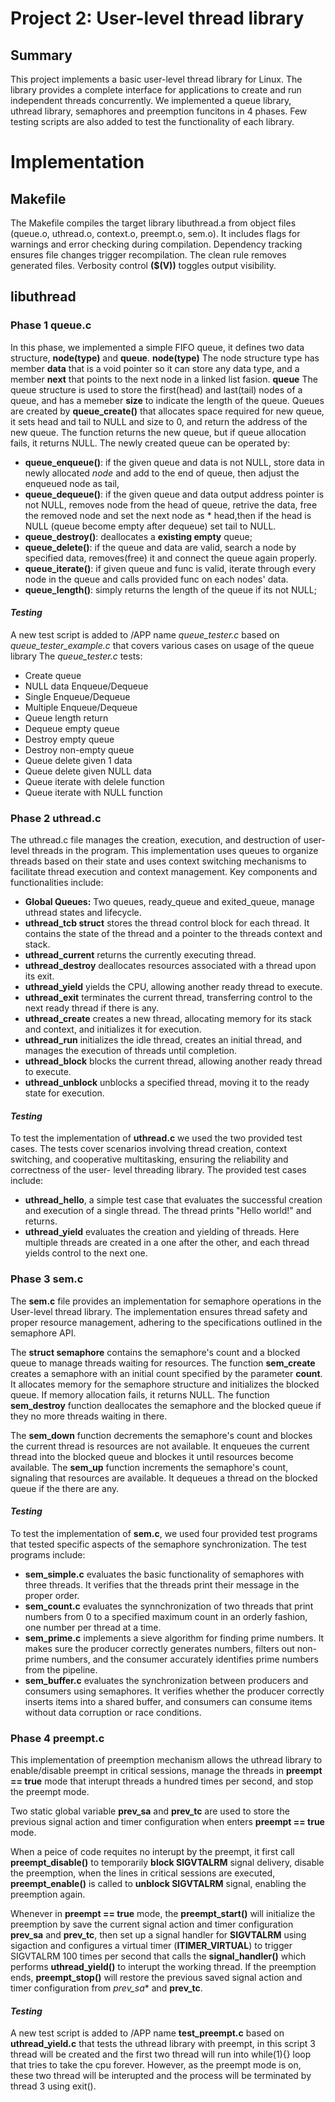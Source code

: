 # Project 2: User-level thread library
## Summary
This project implements a basic user-level thread library for Linux. The library 
provides a complete interface for applications to create and run independent 
threads concurrently. We implemented a queue library, uthread library, 
semaphores and preemption funcitons in 4 phases. Few testing scripts are also 
added to test the functionality of each library.

# Implementation
## Makefile
The Makefile compiles the target library libuthread.a from object files 
(queue.o, uthread.o, context.o, preempt.o, sem.o). It includes flags for 
warnings and error checking during compilation. Dependency tracking ensures 
file changes trigger recompilation. The clean rule removes generated files. 
Verbosity control **($(V))** toggles output visibility.

## libuthread
### Phase 1 **queue.c**
In this phase, we implemented a simple FIFO queue, it defines two data
structure, **node(type)** and **queue**.
**node(type)**
The node structure type has member **data** that is a void pointer so it can 
store any data type, and a member **next** that points to the next node in a 
linked list fasion.
**queue**
The queue structure is used to store the first(head) and last(tail) nodes of a 
queue, and has a memeber **size** to indicate the length of the queue.
Queues are created by **queue_create()** that allocates space required for new 
queue, it sets head and tail to NULL and size to 0, and return the address of 
the new queue. The function returns the new queue, but if queue allocation 
fails, it returns NULL. The newly created queue can be operated by: 
* **queue_enqueue()**: if the given queue and data is not NULL, store data in 
newly allocated *node* and add to the end of queue, then adjust the enqueued 
node as tail, 
* **queue_dequeue()**:  if the given queue and data output address pointer is 
not NULL, removes node from the head of queue, retrive the data, free the 
removed node and set the next node as * head,then if the head is NULL (queue 
become empty after dequeue) set tail to NULL.
* **queue_destroy()**: deallocates a **existing empty** queue;
* **queue_delete()**: if the queue and data are valid, search a node by 
specified data, removes(free) it and connect the queue again properly.
* **queue_iterate()**: if given queue and func is valid, iterate through every 
node in the queue and calls provided func on each nodes' data.
* **queue_length()**: simply returns the length of the queue if its not NULL; <br>

#### *Testing*
A new test script is added to /APP name *queue_tester.c* based on 
*queue_tester_example.c* that covers various cases on usage of the queue library
The *queue_tester.c* tests:
* Create queue
* NULL data Enqueue/Dequeue
* Single Enqueue/Dequeue
* Multiple Enqueue/Dequeue
* Queue length return 
* Dequeue empty queue
* Destroy empty queue
* Destroy non-empty queue
* Queue delete given 1 data
* Queue delete given NULL data 
* Queue iterate with delele function
* Queue iterate with NULL function

### Phase 2 **uthread.c**
The uthread.c file manages the creation, execution, and destruction of 
user-level threads in the program. This implementation uses queues to organize 
threads based on their state and uses context switching mechanisms to facilitate 
thread execution and context management.
Key components and functionalities include:
* **Global Queues:** Two queues, ready_queue and exited_queue, manage uthread 
states and lifecycle.
* **uthread_tcb struct** stores the thread control block for each thread. It 
contains the state of the thread and a pointer to the threads context and stack.
* **uthread_current** returns the currently executing thread.
* **uthread_destroy** deallocates resources associated with a thread upon its 
exit.
* **uthread_yield** yields the CPU, allowing another ready thread to execute.
* **uthread_exit** terminates the current thread, transferring control to the 
next ready thread if there is any.
* **uthread_create** creates a new thread, allocating memory for its stack and 
context, and initializes it for execution.
* **uthread_run** initializes the idle thread, creates an initial thread, and 
manages the execution of threads until completion.
* **uthread_block** blocks the current thread, allowing another ready thread to 
execute.
* **uthread_unblock** unblocks a specified thread, moving it to the ready state 
for execution.

#### *Testing*
To test the implementation of **uthread.c** we used the two provided test cases. 
The tests cover scenarios involving thread creation, context switching, and 
cooperative multitasking, ensuring the reliability and correctness of the user-
level threading library.
The provided test cases include:
* **uthread_hello**, a simple test case that evaluates the successful creation 
and execution of a single thread. The thread prints "Hello world!" and returns.
* **uthread_yield** evaluates the creation and yielding of threads. Here 
multiple threads are created in a one after the other, and each thread yields 
control to the next one.

### Phase 3 **sem.c**
The **sem.c** file provides an implementation for semaphore operations in the 
User-level thread library. The implementation ensures thread safety and proper 
resource management, adhering to the specifications outlined in the semaphore 
API.

The **struct semaphore** contains the semaphore's count and a blocked queue to 
manage threads waiting for resources.
The function **sem_create** creates a semaphore with an initial count specified 
by the parameter **count**. It allocates memory for the semaphore structure and 
initializes the blocked queue. If memory allocation fails, it returns NULL. The 
function **sem_destroy** function deallocates the semaphore and the blocked 
queue if they no more threads waiting in there.

The **sem_down** function decrements the semaphore's count and blockes the 
current thread is resources are not available. It enqueues the current thread 
into the blocked queue and blockes it until resources become available. The 
**sem_up** function increments the semaphore's count, signaling that resources 
are available. It dequeues a thread on the blocked queue if the there are any.

#### *Testing*
To test the implementation of **sem.c**, we used four provided test programs 
that tested specific aspects of the semaphore synchronization. 
The test programs include:
* **sem_simple.c** evaluates the basic functionality of semaphores with three 
threads. It verifies that the threads print their message in the proper order.
* **sem_count.c** evaluates the synnchronization of two threads that print 
numbers from 0 to a specified maximum count in an orderly fashion, one number 
per thread at a time.
* **sem_prime.c** implements a sieve algorithm for finding prime numbers. It 
makes sure the producer correctly generates numbers, filters out non-prime 
numbers, and the consumer accurately identifies prime numbers from the pipeline.
* **sem_buffer.c** evaluates the synchronization between producers and consumers 
using semaphores. It verifies whether the producer correctly inserts items into 
a shared buffer, and consumers can consume items without data corruption or race 
conditions.

### Phase 4 **preempt.c**
This implementation of preemption mechanism allows the uthread library to 
enable/disable preempt in critical sessions, manage the threads in 
**preempt == true** mode that interupt threads a hundred times per second, and 
stop the preempt mode.

Two static global variable **prev_sa** and **prev_tc** are used to store the 
previous signal action and timer configuration when enters **preempt == true** 
mode.

When a peice of code requites no interupt by the preempt, it first call 
**preempt_disable()** to temporarily **block SIGVTALRM** signal delivery, 
disable the preemption, when the lines in critical sessions are executed, 
**preempt_enable()** is called to **unblock SIGVTALRM** signal, enabling the 
preemption again.

Whenever in **preempt == true** mode, the **preempt_start()** will initialize 
the preemption by save the current signal action and timer configuration 
**prev_sa** and **prev_tc**, then set up a signal handler for **SIGVTALRM** 
using sigaction and configures a virtual timer (**ITIMER_VIRTUAL**) to trigger 
SIGVTALRM 100 times per second that calls the **signal_handler()** which 
performs **uthread_yield()** to interupt the working thread. If the preemption 
ends, **preempt_stop()** will restore the previous saved signal action and 
timer configuration from *prev_sa** and **prev_tc**.

#### *Testing*
A new test script is added to /APP name **test_preempt.c** based on 
**uthread_yield.c** that tests the uthread library with preempt, in this 
script 3 thread will be created and the first two thread will run into 
while(1){} loop that tries to take the cpu forever. However, as the preempt 
mode is on, these two thread will be interupted and the process will be 
terminated by thread 3 using exit().
